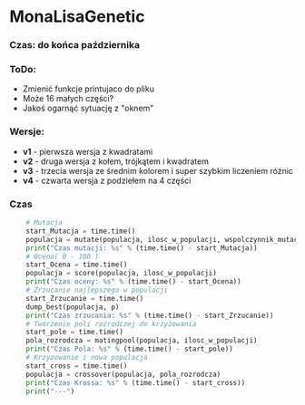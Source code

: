 # MonaLisaGenetic

### Czas: do końca października

### ToDo:

 * Zmienić funkcje printujaco do pliku
 * Może 16 małych części?
 * Jakoś ogarnąć sytuację z "oknem"

### Wersje:

 * **v1** - pierwsza wersja z kwadratami
 * **v2** - druga wersja z kołem, trójkątem i kwadratem
 * **v3** - trzecia wersja ze średnim kolorem i super szybkim liczeniem różnic
 * **v4** - czwarta wersja z podziełem na 4 części

### Czas

```python
    # Mutacja
    start_Mutacja = time.time()
    populacja = mutate(populacja, ilosc_w_populacji, wspolczynnik_mutacji, tab)
    print("Czas mutacji: %s" % (time.time() - start_Mutacja))
    # Ocena( 0 - 100 )
    start_Ocena = time.time()
    populacja = score(populacja, ilosc_w_populacji)
    print("Czas oceny: %s" % (time.time() - start_Ocena))
    # Zrzucanie najlepszego w populacji
    start_Zrzucanie = time.time()
    dump_best(populacja, p)
    print("Czas zrzucania: %s" % (time.time() - start_Zrzucanie))
    # Tworzenie poli rozrodczej do krzyżowania
    start_pole = time.time()
    pola_rozrodcza = matingpool(populacja, ilosc_w_populacji)
    print("Czas Pola: %s" % (time.time() - start_pole))
    # Krzyzowanie i nowa populacja
    start_cross = time.time()
    populacja = crossover(populacja, pola_rozrodcza)
    print("Czas Krossa: %s" % (time.time() - start_cross))
    print("---")
```